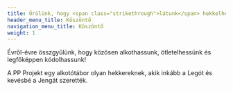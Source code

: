 ```yaml
---
title: Örülünk, hogy <span class="strikethrough">látunk</span> hekkelhetünk!
header_menu_title: Köszöntő
navigation_menu_title: Köszöntő
weight: 1
---
```


Évről-évre összgyűlünk, hogy közösen alkothassunk, ötletelhessünk és legfőképpen kódolhassunk!

A PP Projekt egy alkotótábor olyan hekkereknek, akik inkább a Legót és kevésbé a Jengát szerették.
